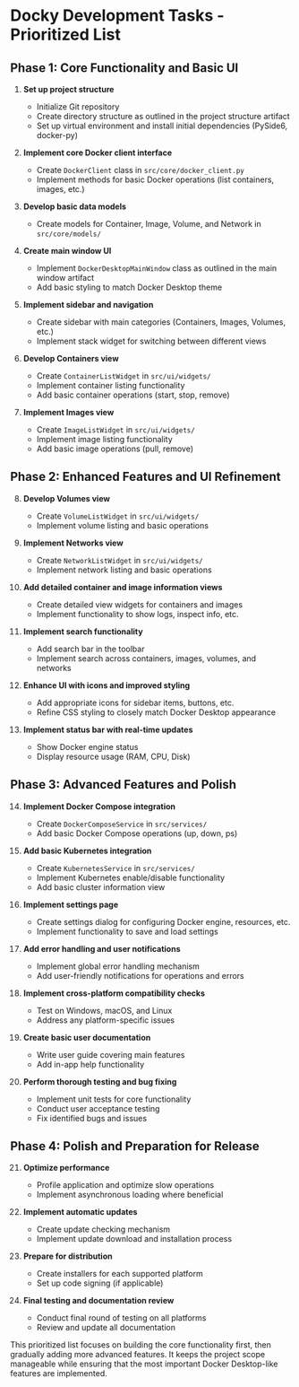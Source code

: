 # Docky Development Tasks - Prioritized List

## Phase 1: Core Functionality and Basic UI

1. **Set up project structure**
   - Initialize Git repository
   - Create directory structure as outlined in the project structure artifact
   - Set up virtual environment and install initial dependencies (PySide6, docker-py)

2. **Implement core Docker client interface**
   - Create `DockerClient` class in `src/core/docker_client.py`
   - Implement methods for basic Docker operations (list containers, images, etc.)

3. **Develop basic data models**
   - Create models for Container, Image, Volume, and Network in `src/core/models/`

4. **Create main window UI**
   - Implement `DockerDesktopMainWindow` class as outlined in the main window artifact
   - Add basic styling to match Docker Desktop theme

5. **Implement sidebar and navigation**
   - Create sidebar with main categories (Containers, Images, Volumes, etc.)
   - Implement stack widget for switching between different views

6. **Develop Containers view**
   - Create `ContainerListWidget` in `src/ui/widgets/`
   - Implement container listing functionality
   - Add basic container operations (start, stop, remove)

7. **Implement Images view**
   - Create `ImageListWidget` in `src/ui/widgets/`
   - Implement image listing functionality
   - Add basic image operations (pull, remove)

## Phase 2: Enhanced Features and UI Refinement

8. **Develop Volumes view**
   - Create `VolumeListWidget` in `src/ui/widgets/`
   - Implement volume listing and basic operations

9. **Implement Networks view**
   - Create `NetworkListWidget` in `src/ui/widgets/`
   - Implement network listing and basic operations

10. **Add detailed container and image information views**
    - Create detailed view widgets for containers and images
    - Implement functionality to show logs, inspect info, etc.

11. **Implement search functionality**
    - Add search bar in the toolbar
    - Implement search across containers, images, volumes, and networks

12. **Enhance UI with icons and improved styling**
    - Add appropriate icons for sidebar items, buttons, etc.
    - Refine CSS styling to closely match Docker Desktop appearance

13. **Implement status bar with real-time updates**
    - Show Docker engine status
    - Display resource usage (RAM, CPU, Disk)

## Phase 3: Advanced Features and Polish

14. **Implement Docker Compose integration**
    - Create `DockerComposeService` in `src/services/`
    - Add basic Docker Compose operations (up, down, ps)

15. **Add basic Kubernetes integration**
    - Create `KubernetesService` in `src/services/`
    - Implement Kubernetes enable/disable functionality
    - Add basic cluster information view

16. **Implement settings page**
    - Create settings dialog for configuring Docker engine, resources, etc.
    - Implement functionality to save and load settings

17. **Add error handling and user notifications**
    - Implement global error handling mechanism
    - Add user-friendly notifications for operations and errors

18. **Implement cross-platform compatibility checks**
    - Test on Windows, macOS, and Linux
    - Address any platform-specific issues

19. **Create basic user documentation**
    - Write user guide covering main features
    - Add in-app help functionality

20. **Perform thorough testing and bug fixing**
    - Implement unit tests for core functionality
    - Conduct user acceptance testing
    - Fix identified bugs and issues

## Phase 4: Polish and Preparation for Release

21. **Optimize performance**
    - Profile application and optimize slow operations
    - Implement asynchronous loading where beneficial

22. **Implement automatic updates**
    - Create update checking mechanism
    - Implement update download and installation process

23. **Prepare for distribution**
    - Create installers for each supported platform
    - Set up code signing (if applicable)

24. **Final testing and documentation review**
    - Conduct final round of testing on all platforms
    - Review and update all documentation

This prioritized list focuses on building the core functionality first, then gradually adding more advanced features. It keeps the project scope manageable while ensuring that the most important Docker Desktop-like features are implemented.
